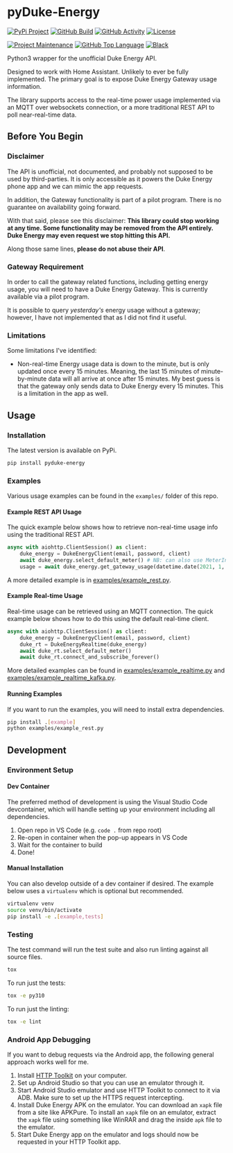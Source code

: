 # pyDuke-Energy

[![PyPi Project][pypi-shield]][pypi]
[![GitHub Build][build-shield]][build]
[![GitHub Activity][commits-shield]][commits]
[![License][license-shield]](LICENSE)

[![Project Maintenance][maintenance-shield]][user_profile]
[![GitHub Top Language][language-shield]][language]
[![Black][black-shield]][black]

Python3 wrapper for the unofficial Duke Energy API.

Designed to work with Home Assistant. Unlikely to ever be fully implemented. The primary goal is to expose Duke Energy Gateway usage information.

The library supports access to the real-time power usage implemented via an MQTT over websockets connection, or a more traditional REST API to poll near-real-time data.

## Before You Begin

### Disclaimer

The API is unofficial, not documented, and probably not supposed to be used by third-parties. It is only accessible as it powers the Duke Energy phone app and we can mimic the app requests.

In addition, the Gateway functionality is part of a pilot program. There is no guarantee on availability going forward.

With that said, please see this disclaimer: **This library could stop working at any time. Some functionality may be removed from the API entirely. Duke Energy may even request we stop hitting this API.**

Along those same lines, **please do not abuse their API**.

### Gateway Requirement

In order to call the gateway related functions, including getting energy usage, you will need to have a Duke Energy Gateway. This is currently available via a pilot program.

It is possible to query _yesterday's_ energy usage without a gateway; however, I have not implemented that as I did not find it useful.

### Limitations

Some limitations I've identified:

- Non-real-time Energy usage data is down to the minute, but is only updated once every 15 minutes. Meaning, the last 15 minutes of minute-by-minute data will all arrive at once after 15 minutes. My best guess is that the gateway only sends data to Duke Energy every 15 minutes. This is a limitation in the app as well.

## Usage

### Installation

The latest version is available on PyPi.

```bash
pip install pyduke-energy
```

### Examples

Various usage examples can be found in the `examples/` folder of this repo.

#### Example REST API Usage

The quick example below shows how to retrieve non-real-time usage info using the traditional REST API.

```python
async with aiohttp.ClientSession() as client:
    duke_energy = DukeEnergyClient(email, password, client)
    await duke_energy.select_default_meter() # NB: can also use MeterInfo from API with select_meter()
    usage = await duke_energy.get_gateway_usage(datetime.date(2021, 1, 1), datetime.date(2021, 1, 2))
```

A more detailed example is in [examples/example_rest.py](examples/example_rest.py).

#### Example Real-time Usage

Real-time usage can be retrieved using an MQTT connection. The quick example below shows how to do this using the default real-time client.

```python
async with aiohttp.ClientSession() as client:
    duke_energy = DukeEnergyClient(email, password, client)
    duke_rt = DukeEnergyRealtime(duke_energy)
    await duke_rt.select_default_meter()
    await duke_rt.connect_and_subscribe_forever()
```

More detailed examples can be found in [examples/example_realtime.py](examples/example_realtime.py) and [examples/example_realtime_kafka.py](examples/example_realtime_kafka.py).

#### Running Examples

If you want to run the examples, you will need to install extra dependencies.

```bash
pip install .[example]
python examples/example_rest.py
```

## Development

### Environment Setup

#### Dev Container

The preferred method of development is using the Visual Studio Code devcontainer, which will handle setting up your environment including all dependencies.

1. Open repo in VS Code (e.g. `code .` from repo root)
2. Re-open in container when the pop-up appears in VS Code
3. Wait for the container to build
4. Done!

#### Manual Installation

You can also develop outside of a dev container if desired. The example below uses a `virtualenv` which is optional but recommended.

```bash
virtualenv venv
source venv/bin/activate
pip install -e .[example,tests]
```

### Testing

The test command will run the test suite and also run linting against all source files.

```bash
tox
```

To run just the tests:

```bash
tox -e py310
```

To run just the linting:

```bash
tox -e lint
```

### Android App Debugging

If you want to debug requests via the Android app, the following general approach works well for me.

1. Install [HTTP Toolkit](https://httptoolkit.tech/) on your computer.
2. Set up Android Studio so that you can use an emulator through it.
3. Start Android Studio emulator and use HTTP Toolkit to connect to it via ADB. Make sure to set up the HTTPS request intercepting.
4. Install Duke Energy APK on the emulator. You can download an `xapk` file from a site like APKPure. To install an `xapk` file on an emulator, extract the `xapk` file using something like WinRAR and drag the inside `apk` file to the emulator.
5. Start Duke Energy app on the emulator and logs should now be requested in your HTTP Toolkit app.

[black]: https://github.com/psf/black
[black-shield]: https://img.shields.io/badge/code%20style-black-000000.svg?style=for-the-badge
[commits-shield]: https://img.shields.io/github/commit-activity/y/mjmeli/pyduke-energy.svg?style=for-the-badge
[commits]: https://github.com/mjmeli/pyduke-energy/commits/main
[license-shield]: https://img.shields.io/github/license/mjmeli/pyduke-energy.svg?style=for-the-badge
[maintenance-shield]: https://img.shields.io/badge/maintainer-%40mjmeli-blue.svg?style=for-the-badge
[pypi-shield]: https://img.shields.io/pypi/v/pyduke-energy?style=for-the-badge
[pypi]: https://pypi.org/project/pyduke-energy/
[build-shield]: https://img.shields.io/github/actions/workflow/status/mjmeli/pyduke-energy/tests.yml?branch=main&style=for-the-badge
[build]: https://github.com/mjmeli/pyduke-energy/actions/workflows/tests.yaml
[language-shield]: https://img.shields.io/github/languages/top/mjmeli/pyduke-energy?style=for-the-badge
[language]: https://github.com/mjmeli/ha-duke-energy-gateway/search?l=python
[user_profile]: https://github.com/mjmeli
